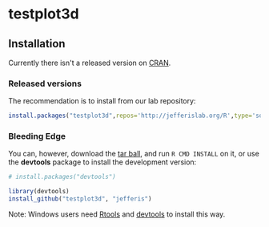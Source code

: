 # testplot3d

## Installation
Currently there isn't a released version on [CRAN](http://cran.r-project.org/).

### Released versions
The recommendation is to install from our lab repository:

```r
install.packages("testplot3d",repos='http://jefferislab.org/R',type='source')
```

### Bleeding Edge
You can, however, download the [tar ball](https://github.com/jefferis/testplot3d/tarball/master), and run `R CMD INSTALL` on it, or use the **devtools** package to install the development version:

```r
# install.packages("devtools")

library(devtools)
install_github("testplot3d", "jefferis")
```

Note: Windows users need [Rtools](http://www.murdoch-sutherland.com/Rtools/) and [devtools](http://CRAN.R-project.org/package=devtools) to install this way.
